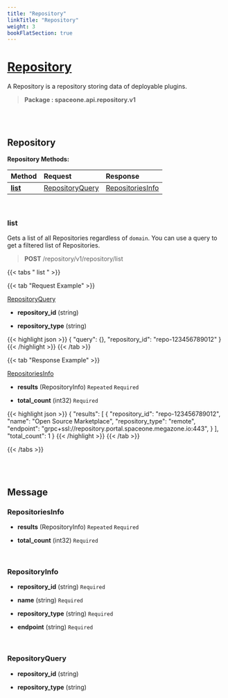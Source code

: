 ```yaml
---
title: "Repository"
linkTitle: "Repository"
weight: 3
bookFlatSection: true
---
```

# [Repository](#Repository)
A Repository is a repository storing data of deployable plugins.


>  **Package : spaceone.api.repository.v1**

<br>
<br>

## Repository





**Repository Methods:**


| Method | Request | Response |
| :----- | :-------- | :-------- |
| [**list**](./Repository#list) | [RepositoryQuery](Repository#repositoryquery) | [RepositoriesInfo](Repository#repositoriesinfo) |



    
<br>

### list

Gets a list of all Repositories regardless of `domain`. You can use a query to get a filtered list of Repositories.



> **POST** /repository/v1/repository/list
>





 {{< tabs " list " >}}

 {{< tab "Request Example" >}}



[RepositoryQuery](./Repository#repositoryquery)

* **repository_id** (string)  


* **repository_type** (string)  





{{< highlight json >}}
{
   "query": {},
   "repository_id": "repo-123456789012"
}
{{< /highlight >}}
{{< /tab >}}


 {{< tab "Response Example" >}}

[RepositoriesInfo](#REPOSITORIESINFO)
* **results** (RepositoryInfo)  `Repeated`   `Required` 

* **total_count** (int32)   `Required` 



{{< highlight json >}}
{
   "results": [
       {
           "repository_id": "repo-123456789012",
           "name": "Open Source Marketplace",
           "repository_type": "remote",
           "endpoint": "grpc+ssl://repository.portal.spaceone.megazone.io:443",
       }
   ],
   "total_count": 1
}
{{< /highlight >}}
{{< /tab >}}


{{< /tabs >}}


    


<br>
<br>

## Message



### RepositoriesInfo
* **results** (RepositoryInfo)  `Repeated`    `Required` 

    
* **total_count** (int32)   `Required` 

    <br>

### RepositoryInfo
* **repository_id** (string)   `Required` 

    
* **name** (string)   `Required` 

    
* **repository_type** (string)   `Required` 

    
* **endpoint** (string)   `Required` 

    <br>

### RepositoryQuery
* **repository_id** (string)  

    
* **repository_type** (string)  

    <br>
